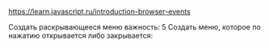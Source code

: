 https://learn.javascript.ru/introduction-browser-events

Создать раскрывающееся меню
важность: 5
Создать меню, которое по нажатию открывается либо закрывается:
